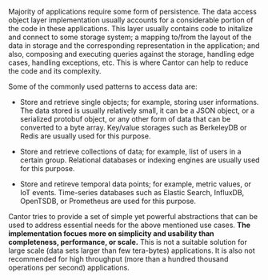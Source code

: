 Majority of applications require some form of persistence. The data access object layer implementation usually accounts for a considerable portion of the code in these applications. This layer usually contains code to initalize and connect to some storage system; a mapping to/from the layout of the data in storage and the corresponding representation in the application; and also, composing and executing queries against the storage, handling edge cases, handling exceptions, etc. This is where Cantor can help to reduce the code and its complexity.

Some of the commonly used patterns to access data are:

- Store and retrieve single objects; for example, storing user informations. The data stored is usually relatively small, it can be a JSON object, or a serialized protobuf object, or any other form of data that can be converted to a byte array. Key/value storages such as BerkeleyDB or Redis are usually used for this purpose.

- Store and retrieve collections of data; for example, list of users in a certain group. Relational databases or indexing engines are usually used for this purpose.

- Store and retireve temporal data points; for example, metric values, or IoT events. Time-series databases such as Elastic Search, InfluxDB, OpenTSDB, or Prometheus are used for this purpose.

Cantor tries to provide a set of simple yet powerful abstractions that can be used to address essential needs for the above mentioned use cases. **The implementation focues more on simplicity and usability than completeness, performance, or scale.** This is not a suitable solution for large scale (data sets larger than few tera-bytes) applications. It is also not recommended for high throughput (more than a hundred thousand operations per second) applications.
